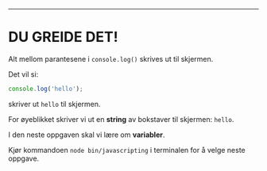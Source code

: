 ---

# DU GREIDE DET!

Alt mellom parantesene i `console.log()` skrives ut til skjermen.

Det vil si:

```js
console.log('hello');
```

skriver ut `hello` til skjermen.

For øyeblikket skriver vi ut en **string** av bokstaver til skjermen: `hello`.

I den neste oppgaven skal vi lære om **variabler**.

Kjør kommandoen `node bin/javascripting` i terminalen for å velge neste oppgave.
